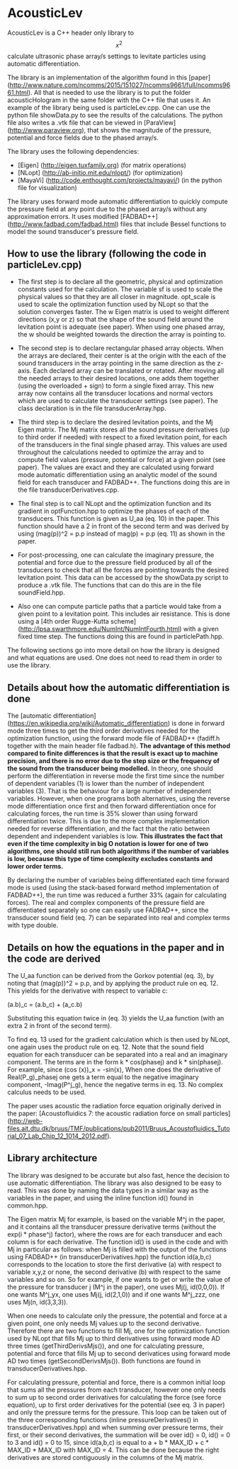 
# AcousticLev
AcousticLev is a C++ header only library to $$x^2$$ calculate ultrasonic phase array/s settings to levitate particles using automatic differentiation.

The library is an implementation of the algorithm found in this [paper] (http://www.nature.com/ncomms/2015/151027/ncomms9661/full/ncomms9661.html). 
All that is needed to use the library is to put the folder acousticHologram in the same folder with the C++ file that uses it. An example of the library being used is particleLev.cpp. One can use the python file showData.py to see the results of the calculations. The python file also writes a .vtk file that can be viewed in [ParaView] (http://www.paraview.org), that shows the magnitude of the pressure, potential and force fields due to the phased array/s.

The library uses the following dependencies:
* [Eigen] (http://eigen.tuxfamily.org) (for matrix operations)
* [NLopt] (http://ab-initio.mit.edu/nlopt/) (for optimization)
* [MayaVi] (http://code.enthought.com/projects/mayavi/) (in the python file for visualization)

The library uses forward mode automatic differentiation to quickly compute the pressure field at any point due to the phased array/s without any approximation errors. It uses modified [FADBAD++] (http://www.fadbad.com/fadbad.html) files that include Bessel functions to model the sound transducer's pressure field.



## How to use the library (following the code in particleLev.cpp)
* The first step is to declare all the geometric, physical and optimization constants used for the calculation. The variable sf is used to scale the physical values so that they are all closer in magnitude. opt_scale is used to scale the optimization function used by NLopt so that the solution converges faster. The w Eigen matrix is used to weight different directions 
(x,y or z) so that the shape of the sound field around the levitation point is adequate (see paper). When using one phased array, the w should be weighted towards the direction the array is pointing to.

* The second step is to declare rectangular phased array objects. When the arrays are declared, their center is at the origin with the each of the sound transducers in the array pointing in the same direction as the z-axis. Each declared array can be translated or rotated. After moving all the needed arrays to their desired locations, one adds them together (using the overloaded + sign) to form a single fixed array. This new array now contains all the transducer locations and normal vectors which are used to calculate the transducer settings (see paper). The class declaration is in the file transducerArray.hpp.

* The third step is to declare the desired levitation points, and the Mj Eigen matrix. The Mj matrix stores all the sound pressure derivatives (up to third order if needed) with respect to a fixed levitation point, for each of the transducers in the final single phased array. This values are used throughout the calculations needed to optimize the array and to compute field values (pressure, potential or force) at a given point (see paper). The values are exact and they are calculated using forward mode automatic differentiation using an analytic model of the sound field for each transducer and FADBAD++. The functions doing this are in the file transducerDerivatives.cpp. 

* The final step is to call NLopt and the optimization function and its gradient in optFunction.hpp to optimize the phases of each of the transducers. This function is given as U_aa (eq. 10) in the paper. This function should have a 2 in front of the second term and was derived by using (mag(p))^2 = p.p instead of mag(p) = p.p (eq. 11) as shown in the paper.

* For post-processing, one can calculate the imaginary pressure, the potential and force due to the pressure field produced by all of the transducers to check that all the forces are pointing towards the desired levitation point. This data can be accessed by the showData.py script to produce a .vtk file. The functions that can do this are in the file soundField.hpp.

* Also one can compute particle paths that a particle would take from a given point to a levitation point. This includes air resistance. This is done using a [4th order Rugge-Kutta scheme] (http://lpsa.swarthmore.edu/NumInt/NumIntFourth.html) with a given fixed time step. The functions doing this are found in particlePath.hpp.


The following sections go into more detail on how the library is designed and what equations are used. One does not need to read them in order to use the library. 



## Details about how the automatic differentiation is done
The [automatic differentiation] (https://en.wikipedia.org/wiki/Automatic_differentiation) is done in forward mode three times to get the third order derivatives needed for the optimization function, using the forward mode file of FADBAD++ (fadiff.h together with the main header file fadbad.h). **The advantage of this method compared to finite differences is that the result is exact up to machine precision, and there is no error due to the step size or the frequency of the sound from the transducer being modelled.** In theory, one should perform the differentiation in reverse mode the first time since the number of dependent variables (1) is lower than the number of independent variables (3). That is the behaviour for a large number of independent variables. However, when one programs both alternatives, using the reverse mode differentiation once first and then forward differentiation once for calculating forces, the run time is 35% slower than using forward differentiation twice. This is due to the more complex implementation needed for reverse differentiation, and the fact that the ratio between dependent and independent variables is low. **This illustrates the fact that even if the time complexity in big O notation is lower for one of two algorithms, one should still run both algorithms if the number of variables is low, because this type of time complexity excludes constants and lower order terms.** 

By declaring the number of variables being differentiated each time forward mode is used (using the stack-based forward method implementation of FADBAD++), the run time was reduced a further 33% (again for calculating forces). The real and complex components of the pressure field are differentiated separately so one can easily use FADBAD++, since the transducer sound field (eq. 7) can be separated into real and complex terms with type double. 



## Details on how the equations in the paper and in the code are derived
The U_aa function can be derived from the Gorkov potential (eq. 3), by noting that (mag(p))^2 = p.p, and by applying the product rule on eq. 12. This yields for the derivative with respect to variable c:

(a.b)_c = (a.b_c) + (a_c.b)

Substituting this equation twice in (eq. 3) yields the U_aa function (with an extra 2 in front of the second term).

To find eq. 13 used for the gradient calculation which is then used by NLopt, one again uses the product rule on eq. 12. Note that the sound field equation for each transducer can be separated into a real and an imaginary component. The terms are in the form k * cos(phasej) and k * sin(phasej). For example, since (cos (x))_x = -sin(x), When one does the derivative of Real(P_g)_phasej one gets a term equal to the negative imaginary component, -Imag(P^j_g), hence the negative terms in eq. 13. No complex calculus needs to be used.

The paper uses acoustic the radiation force equation originally derived in the paper: [Acoustofluidics 7: the acoustic radiation force on small particles] (http://web-files.ait.dtu.dk/bruus/TMF/publications/pub2011/Bruus_Acoustofluidics_Tutorial_07_Lab_Chip_12_1014_2012.pdf). 



## Library architecture
The library was designed to be accurate but also fast, hence the decision to use automatic differentiation. The library was also designed to be easy to read. This was done by naming the data types in a similar way as the variables in the paper, and using the inline function id() found in common.hpp.

The Eigen matrix Mj for example, is based on the variable M^j in the paper, and it contains all the transducer pressure derivative terms (without the exp(i * phase^j) factor), where the rows are for each transducer and each column is for each derivative. The function id() is used in the code and with Mj in particular as follows: when Mj is filled with the output of the functions using FADBAD++ (in transducerDerivatives.hpp) the function id(a,b,c) corresponds to the location to store the first derivative (a) with respect to variable x,y,z or none, the second derivative (b) with respect to the same variables and so on. So for example, if one wants to get or write the value of the pressure for transducer j (M^j in the paper), one uses Mj(j, id(0,0,0)). If one wants M^j_yx, one uses Mj(j, id(2,1,0)) and if one wants M^j_zzz, one uses Mj(n, id(3,3,3)).

When one needs to calculate only the pressure, the potential and force at a given point, one only needs Mj values up to the second derivative. Therefore there are two functions to fill Mj, one for the optimization function used by NLopt that fills Mj up to third derivatives using forward mode AD three times (getThirdDerivsMjs()), and one for calculating pressure, potential and force that fills Mj up to second derivatices using forward mode AD two times (getSecondDerivsMjs()). Both functions are found in transducerDerivatives.hpp.

For calculating pressure, potential and force, there is a common initial loop that sums all the pressures from each transducer, however one only needs to sum up to second order derivatives for calculating the force (see force equation), up to first order derivatives for the potential (see eq. 3 in paper) and only the pressure terms for the pressure. This loop can be taken out of the three corresponding functions (inline pressureDerivatives() in transducerDerivatives.hpp) and when summing over pressure terms, their first, or their second derivatives, the summation will be over id() = 0, id() = 0 to 3 and id() = 0 to 15, since id(a,b,c) is equal to a + b * MAX_ID + c * MAX_ID * MAX_ID with MAX_ID = 4. This can be done because the right derivatives are stored contiguously in the columns of the Mj matrix.

</html>
